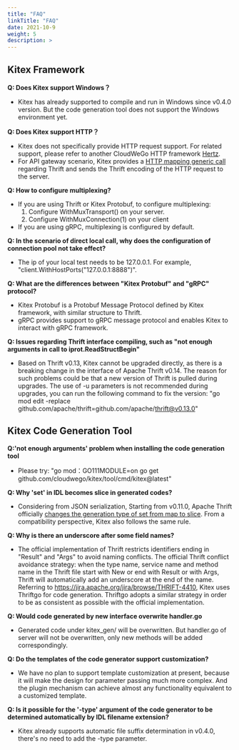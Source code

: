 ```yaml
---
title: "FAQ"
linkTitle: "FAQ"
date: 2021-10-9
weight: 5
description: >
---
```

## Kitex Framework

**Q: Does Kitex support Windows？**
* Kitex has already supported to compile and run in Windows since v0.4.0 version. But the code generation tool does not support the Windows environment yet.

**Q: Does Kitex support HTTP？**
* Kitex does not specifically provide HTTP request support. For related support, please refer to another CloudWeGo HTTP framework [Hertz](https://www.cloudwego.io/zh/docs/hertz/).
* For API gateway scenario, Kitex provides a [HTTP mapping generic call](https://www.cloudwego.io/docs/kitex/tutorials/advanced-feature/generic_call/#2-http-mapping-generic-call) regarding Thrift and sends the Thrift encoding of the HTTP request to the server.

**Q: How to configure multiplexing?**
* If you are using Thrift or Kitex Protobuf, to configure multiplexing:
  1. Configure WithMuxTransport() on your server.
  2. Configure WithMuxConnection(1) on your client
* If you are using gRPC, multiplexing is configured by default.

**Q: In the scenario of direct local call, why does the configuration of  connection pool not take effect?**
* The ip of your local test needs to be 127.0.0.1. For example, "client.WithHostPorts("127.0.0.1:8888")".

**Q: What are the differences between "Kitex Protobuf" and  "gRPC" protocol?**
* Kitex Protobuf is a Protobuf Message Protocol defined by Kitex framework, with similar structure to Thrift.
* gRPC provides support to gRPC message protocol and enables Kitex to interact with gRPC framework.

**Q: Issues regarding Thrift interface compiling, such as "not enough arguments in call to iprot.ReadStructBegin"**
* Based on Thrift v0.13, Kitex cannot be upgraded directly, as there is a breaking change in the interface of Apache Thrift v0.14. The reason for such problems could be that a new version of Thrift is pulled during upgrades. The use of -u parameters is not recommended during upgrades, you can run the following command to fix the version: "go mod edit -replace github.com/apache/thrift=github.com/apache/thrift@v0.13.0"

## Kitex Code Generation Tool

**Q:'not enough arguments' problem when installing the code generation tool**
* Please try: "go mod：GO111MODULE=on go get github.com/cloudwego/kitex/tool/cmd/kitex@latest"

**Q: Why 'set' in IDL becomes slice in generated codes?**
* Considering from JSON serialization, Starting from v0.11.0, Apache Thrift officially [changes the generation type of set from map to slice](https://issues.apache.org/jira/browse/THRIFT-4011). From a compatibility perspective, Kitex also follows the same rule.

**Q: Why is there an underscore after some field names?**
* The official implementation of Thrift restricts identifiers ending in "Result" and "Args" to avoid naming conflicts. The official Thrift conflict avoidance strategy: when the type name, service name and method name in the Thrift file start with New or end with Result or with Args, Thrift will automatically add an underscore at the end of the name. Referring to https://jira.apache.org/jira/browse/THRIFT-4410, Kitex uses Thriftgo for code generation. Thriftgo adopts a similar strategy in order to be as consistent as possible with the official implementation.

**Q: Would code generated by new interface overwrite handler.go**
* Generated code under kitex_gen/ will be overwritten. But handler.go of server will not be overwritten, only new methods will be added correspondingly.

**Q: Do the templates of the code generator support customization?**
* We have no plan to support template customization at present, because it will make the design for parameter passing much more complex. And the plugin mechanism can achieve almost any functionality equivalent to a customized template.

**Q: Is it possible for the '-type' argument of the code generator to be determined automatically by IDL filename extension?**
* Kitex already supports automatic file suffix determination in v0.4.0, there's no need to add the -type parameter.

